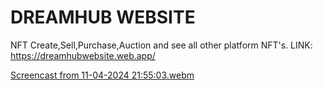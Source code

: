 # DREAMHUB WEBSITE
NFT Create,Sell,Purchase,Auction and see all other platform NFT's.
LINK: https://dreamhubwebsite.web.app/

[Screencast from 11-04-2024 21:55:03.webm](https://github.com/merndeveloper-hub/Dreamhub-NFT-Platform/assets/67875982/ac56e331-40c8-48c2-b08c-cf0508c2ae1b)

